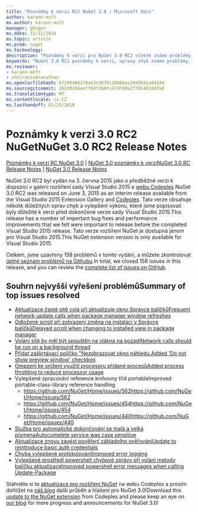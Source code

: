 ```yaml
---
title: "Poznámky k verzi RC2 NuGet 3.0 | Microsoft Docs"
author: karann-msft
ms.author: karann-msft
manager: ghogen
ms.date: 11/11/2016
ms.topic: article
ms.prod: nuget
ms.technology: 
description: "Poznámky k verzi pro NuGet 3.0 RC2 včetně známé problémy, opravy chyb, přidaných funkcí a chcete."
keywords: "NuGet 3.0 RC2 poznámky k verzi, opravy chyb známé problémy, přidat funkce, chcete"
ms.reviewer:
- karann-msft
- unniravindranathan
ms.openlocfilehash: 67299408170ae3c3676c2866bec2945b41ad4184
ms.sourcegitcommit: 262d026beeffd4f3b6fc47d780a2f701451663a8
ms.translationtype: MT
ms.contentlocale: cs-CZ
ms.lasthandoff: 01/25/2018
---
```

# <a name="nuget-30-rc2-release-notes"></a><span data-ttu-id="6d628-104">Poznámky k verzi 3.0 RC2 NuGet</span><span class="sxs-lookup"><span data-stu-id="6d628-104">NuGet 3.0 RC2 Release Notes</span></span>

<span data-ttu-id="6d628-105">[Poznámky k verzi RC NuGet 3.0](../release-notes/nuget-3.0-RC.md) | [NuGet 3.0 poznámky k verzi](../release-notes/nuget-3.0.0.md)</span><span class="sxs-lookup"><span data-stu-id="6d628-105">[NuGet 3.0 RC Release Notes](../release-notes/nuget-3.0-RC.md) | [NuGet 3.0 Release Notes](../release-notes/nuget-3.0.0.md)</span></span>

<span data-ttu-id="6d628-106">NuGet 3.0 RC2 byl vydán na 3. června 2015 jako o předběžné verzi k dispozici v galerii rozšíření sady Visual Studio 2015 a [webu Codeplex](https://nuget.codeplex.com/releases/view/615507).</span><span class="sxs-lookup"><span data-stu-id="6d628-106">NuGet 3.0 RC2 was released on June 3, 2015 as an interim release available from the Visual Studio 2015 Extension Gallery and [Codeplex](https://nuget.codeplex.com/releases/view/615507).</span></span> <span data-ttu-id="6d628-107">Tato verze obsahuje několik důležitých oprav chyb a vylepšení výkonu, které jsme popisovač byly důležité k verzi před dokončené verze sady Visual Studio 2015.</span><span class="sxs-lookup"><span data-stu-id="6d628-107">This release has a number of important bug fixes and performance improvements that we felt were important to release before the completed Visual Studio 2015 release.</span></span> <span data-ttu-id="6d628-108">Tato verze rozšíření NuGet je dostupná jenom pro Visual Studio 2015.</span><span class="sxs-lookup"><span data-stu-id="6d628-108">This NuGet extension version is only available for Visual Studio 2015.</span></span>

<span data-ttu-id="6d628-109">Celkem, jsme uzavřeny 158 problémů v tomto vydání, a můžete zkontrolovat [úplný seznam problémů na Githubu](https://github.com/NuGet/Home/issues?utf8=%E2%9C%93&q=is%3Aclosed+milestone%3A3.0.0-RTM+sort%3Aupdated-asc+updated%3A%3C%3D2015-06-01).</span><span class="sxs-lookup"><span data-stu-id="6d628-109">In total, we closed 158 issues in this release, and you can review the [complete list of issues on GitHub](https://github.com/NuGet/Home/issues?utf8=%E2%9C%93&q=is%3Aclosed+milestone%3A3.0.0-RTM+sort%3Aupdated-asc+updated%3A%3C%3D2015-06-01).</span></span>

## <a name="summary-of-top-issues-resolved"></a><span data-ttu-id="6d628-110">Souhrn nejvyšší vyřešení problémů</span><span class="sxs-lookup"><span data-stu-id="6d628-110">Summary of top issues resolved</span></span>

* [<span data-ttu-id="6d628-111">Aktualizace časté sítě volá při aktualizuje okno Správce balíčků</span><span class="sxs-lookup"><span data-stu-id="6d628-111">Frequent network update calls when package manager window refreshes</span></span>](https://github.com/NuGet/Home/issues/515)
* [<span data-ttu-id="6d628-112">Odložené scroll při zobrazení změna na instalaci v Správce balíčků</span><span class="sxs-lookup"><span data-stu-id="6d628-112">Delayed scroll when changing to installed view in package manager</span></span>](https://github.com/NuGet/Home/issues/519)
* [<span data-ttu-id="6d628-113">Volání sítě by měl být spouštěn na vlákna na pozadí</span><span class="sxs-lookup"><span data-stu-id="6d628-113">Network calls should be run on a background thread</span></span>](https://github.com/NuGet/Home/issues/516)
* [<span data-ttu-id="6d628-114">Přidat zaškrtávací políčko "Nezobrazovat okno náhledu.</span><span class="sxs-lookup"><span data-stu-id="6d628-114">Added 'Do not show preview window' checkbox</span></span>](https://github.com/NuGet/Home/issues/566)
* [<span data-ttu-id="6d628-115">Omezení ke snížení využití procesoru přidané procesů</span><span class="sxs-lookup"><span data-stu-id="6d628-115">Added process throttling to reduce processor usage</span></span>](https://github.com/NuGet/Home/issues/356)
* <span data-ttu-id="6d628-116">Vylepšené zpracování reference knihovny tříd portable</span><span class="sxs-lookup"><span data-stu-id="6d628-116">Improved portable-class-library reference handling</span></span>
    * [<span data-ttu-id="6d628-117">https://github.com/NuGet/Home/issues/562</span><span class="sxs-lookup"><span data-stu-id="6d628-117">https://github.com/NuGet/Home/issues/562</span></span>](https://github.com/NuGet/Home/issues/562)
    * [<span data-ttu-id="6d628-118">https://github.com/NuGet/Home/issues/454</span><span class="sxs-lookup"><span data-stu-id="6d628-118">https://github.com/NuGet/Home/issues/454</span></span>](https://github.com/NuGet/Home/issues/454)
    * [<span data-ttu-id="6d628-119">https://github.com/NuGet/Home/issues/440</span><span class="sxs-lookup"><span data-stu-id="6d628-119">https://github.com/NuGet/Home/issues/440</span></span>](https://github.com/NuGet/Home/issues/440)
* [<span data-ttu-id="6d628-120">Služba pro automatické dokončování se malá a velká písmena</span><span class="sxs-lookup"><span data-stu-id="6d628-120">Autocomplete service was case sensitive</span></span>](https://github.com/NuGet/Home/issues/198)
* [<span data-ttu-id="6d628-121">Aktualizace znovu zavést pověření základního ověřování</span><span class="sxs-lookup"><span data-stu-id="6d628-121">Update to reintroduce basic auth credentials</span></span>](https://github.com/NuGet/Home/issues/456)
* [<span data-ttu-id="6d628-122">Chyba vylepšené protokolování</span><span class="sxs-lookup"><span data-stu-id="6d628-122">Improved error logging</span></span>](https://github.com/NuGet/Home/issues/407)
* [<span data-ttu-id="6d628-123">Vylepšené prostředí powershell chybové zprávy při volání metody balíčku aktualizace</span><span class="sxs-lookup"><span data-stu-id="6d628-123">Improved powershell error messages when calling Update-Package</span></span>](https://github.com/NuGet/Home/issues/5)

<span data-ttu-id="6d628-124">Stáhněte si to [aktualizace pro rozšíření NuGet](https://nuget.codeplex.com/releases/view/615507) na webu Codeplex a prosím dohlížet na [náš blog](http://blog.nuget.org) další průběh a hlášení pro NuGet 3.0!</span><span class="sxs-lookup"><span data-stu-id="6d628-124">Download this [update to the NuGet extension](https://nuget.codeplex.com/releases/view/615507) from Codeplex and please keep an eye on [our blog](http://blog.nuget.org) for more progress and announcements for NuGet 3.0!</span></span>